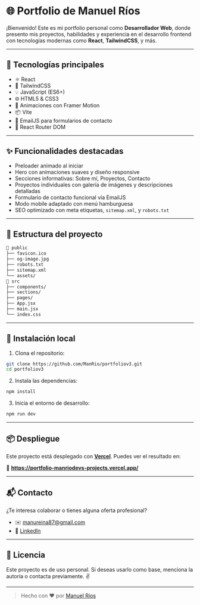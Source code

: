 # 🌐 Portfolio de Manuel Ríos

¡Bienvenido! Este es mi portfolio personal como **Desarrollador Web**, donde presento mis proyectos, habilidades y experiencia en el desarrollo frontend con tecnologías modernas como **React**, **TailwindCSS**, y más.

---

## 🚀 Tecnologías principales

- ⚛️ React
- 💨 TailwindCSS
- 💡 JavaScript (ES6+)
- 🌐 HTML5 & CSS3
- 🎨 Animaciones con Framer Motion
- 📦 Vite
- 📧 EmailJS para formularios de contacto
- 🧭 React Router DOM

---

## ✨ Funcionalidades destacadas

- Preloader animado al iniciar
- Hero con animaciones suaves y diseño responsive
- Secciones informativas: Sobre mí, Proyectos, Contacto
- Proyectos individuales con galería de imágenes y descripciones detalladas
- Formulario de contacto funcional vía EmailJS
- Modo mobile adaptado con menú hamburguesa
- SEO optimizado con meta etiquetas, `sitemap.xml`, y `robots.txt`

---

## 📂 Estructura del proyecto

```bash
📁 public
├── favicon.ico
├── og-image.jpg
├── robots.txt
├── sitemap.xml
└── assets/
📁 src
├── components/
├── sections/
├── pages/
├── App.jsx
├── main.jsx
└── index.css
```

---

## 🧪 Instalación local

1. Clona el repositorio:

```bash
git clone https://github.com/ManRio/portfoliov3.git
cd portfoliov3
```

2. Instala las dependencias:

```bash
npm install
```

3. Inicia el entorno de desarrollo:

```bash
npm run dev
```

---

## 📦 Despliegue

Este proyecto está desplegado con **[Vercel](https://vercel.com/)**. Puedes ver el resultado en:

🔗 **https://portfolio-manriodevs-projects.vercel.app/**

---

## 📬 Contacto

¿Te interesa colaborar o tienes alguna oferta profesional?

- ✉️ [manureina87@gmail.com](mailto:manureina87@gmail.com)
- 💼 [LinkedIn](https://www.linkedin.com/in/riosreinamanuel/)

---

## 📄 Licencia

Este proyecto es de uso personal. Si deseas usarlo como base, menciona la autoría o contacta previamente. ✌️

---

> Hecho con ❤️ por [Manuel Ríos](https://github.com/ManRio)

